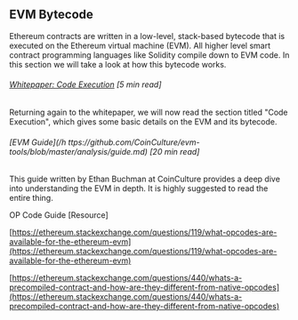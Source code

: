 ## EVM Bytecode

Ethereum contracts are written in a low-level, stack-based bytecode that is executed on the Ethereum virtual machine \(EVM\).  All higher level smart contract programming languages like Solidity compile down to EVM code.  In this section we will take a look at how this bytecode works.

###### [Whitepaper:  Code Execution](https://github.com/ethereum/wiki/wiki/White-Paper#code-execution) \[5 min read\]

Returning again to the whitepaper, we will now read the section titled "Code Execution", which gives some basic details on the EVM and its bytecode.

###### [EVM Guide](/h ttps://github.com/CoinCulture/evm-tools/blob/master/analysis/guide.md) \[20 min read\]

This guide written by Ethan Buchman at CoinCulture provides a deep dive into understanding the EVM in depth.  It is highly suggested to read the entire thing.

OP Code Guide \[Resource\]

[https://ethereum.stackexchange.com/questions/119/what-opcodes-are-available-for-the-ethereum-evm](https://ethereum.stackexchange.com/questions/119/what-opcodes-are-available-for-the-ethereum-evm)

[https://ethereum.stackexchange.com/questions/440/whats-a-precompiled-contract-and-how-are-they-different-from-native-opcodes](https://ethereum.stackexchange.com/questions/440/whats-a-precompiled-contract-and-how-are-they-different-from-native-opcodes)

